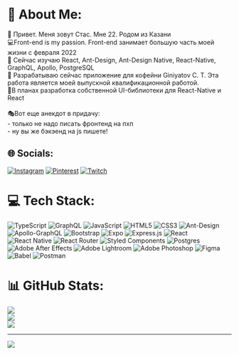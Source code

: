 # 💫 About Me:
🔭 Привет. Меня зовут Стас. Мне 22. Родом из Казани<br>💻Front-end is my passion. Front-end занимает большую часть моей жизни с февраля 2022<br>🌱 Сейчас изучаю React, Ant-Design, Ant-Design Native, React-Native, GraphQL, Apollo, PostgreSQL <br>💬 Разрабатываю сейчас приложение для кофейни Giniyatov C. T. Эта работа является моей выпускной квалификационной работой.<br>🧷В планах разработка собственной UI-библиотеки для React-Native и React<br><br>🎭Вот еще анекдот в придачу:<br>- только не надо писать фронтенд на пхп<br>- ну вы же бэкэенд на js пишете!


## 🌐 Socials:
[![Instagram](https://img.shields.io/badge/Instagram-%23E4405F.svg?logo=Instagram&logoColor=white)](https://instagram.com/me_stanislaw) [![Pinterest](https://img.shields.io/badge/Pinterest-%23E60023.svg?logo=Pinterest&logoColor=white)](https://pinterest.com/photovarovdev) [![Twitch](https://img.shields.io/badge/Twitch-%239146FF.svg?logo=Twitch&logoColor=white)](https://twitch.tv/me_stas) 

# 💻 Tech Stack:
![TypeScript](https://img.shields.io/badge/typescript-%23007ACC.svg?style=for-the-badge&logo=typescript&logoColor=white) ![GraphQL](https://img.shields.io/badge/-GraphQL-E10098?style=for-the-badge&logo=graphql&logoColor=white) ![JavaScript](https://img.shields.io/badge/javascript-%23323330.svg?style=for-the-badge&logo=javascript&logoColor=%23F7DF1E) ![HTML5](https://img.shields.io/badge/html5-%23E34F26.svg?style=for-the-badge&logo=html5&logoColor=white) ![CSS3](https://img.shields.io/badge/css3-%231572B6.svg?style=for-the-badge&logo=css3&logoColor=white) ![Ant-Design](https://img.shields.io/badge/-AntDesign-%230170FE?style=for-the-badge&logo=ant-design&logoColor=white) ![Apollo-GraphQL](https://img.shields.io/badge/-ApolloGraphQL-311C87?style=for-the-badge&logo=apollo-graphql) ![Bootstrap](https://img.shields.io/badge/bootstrap-%23563D7C.svg?style=for-the-badge&logo=bootstrap&logoColor=white) ![Expo](https://img.shields.io/badge/expo-1C1E24?style=for-the-badge&logo=expo&logoColor=#D04A37) ![Express.js](https://img.shields.io/badge/express.js-%23404d59.svg?style=for-the-badge&logo=express&logoColor=%2361DAFB) ![React](https://img.shields.io/badge/react-%2320232a.svg?style=for-the-badge&logo=react&logoColor=%2361DAFB) ![React Native](https://img.shields.io/badge/react_native-%2320232a.svg?style=for-the-badge&logo=react&logoColor=%2361DAFB) ![React Router](https://img.shields.io/badge/React_Router-CA4245?style=for-the-badge&logo=react-router&logoColor=white) ![Styled Components](https://img.shields.io/badge/styled--components-DB7093?style=for-the-badge&logo=styled-components&logoColor=white) ![Postgres](https://img.shields.io/badge/postgres-%23316192.svg?style=for-the-badge&logo=postgresql&logoColor=white) ![Adobe After Effects](https://img.shields.io/badge/Adobe%20After%20Effects-9999FF.svg?style=for-the-badge&logo=Adobe%20After%20Effects&logoColor=white) ![Adobe Lightroom](https://img.shields.io/badge/Adobe%20Lightroom-31A8FF.svg?style=for-the-badge&logo=Adobe%20Lightroom&logoColor=white) ![Adobe Photoshop](https://img.shields.io/badge/adobephotoshop-%2331A8FF.svg?style=for-the-badge&logo=adobephotoshop&logoColor=white) 	![Figma](https://img.shields.io/badge/figma-%23F24E1E.svg?style=for-the-badge&logo=figma&logoColor=white) ![Babel](https://img.shields.io/badge/Babel-F9DC3e?style=for-the-badge&logo=babel&logoColor=black) ![Postman](https://img.shields.io/badge/Postman-FF6C37?style=for-the-badge&logo=postman&logoColor=white)
# 📊 GitHub Stats:
![](https://github-readme-stats.vercel.app/api?username=stanislawpivovarov&theme=dark&hide_border=false&include_all_commits=false&count_private=false)<br/>
![](https://github-readme-streak-stats.herokuapp.com/?user=stanislawpivovarov&theme=dark&hide_border=false)<br/>
![](https://github-readme-stats.vercel.app/api/top-langs/?username=stanislawpivovarov&theme=dark&hide_border=false&include_all_commits=false&count_private=false&layout=compact)

---
[![](https://visitcount.itsvg.in/api?id=stanislawpivovarov&icon=0&color=0)](https://visitcount.itsvg.in)

<!-- Proudly created with GPRM ( https://gprm.itsvg.in ) -->
